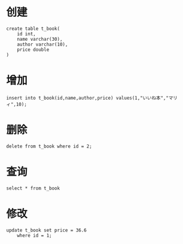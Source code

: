 # 创建


```DB
create table t_book(
    id int,
    name varchar(30),
    author varchar(10),
    price double
)
```

# 增加

`insert into t_book(id,name,author,price) values(1,"いいね本","マリィ",10);`

# 删除

`delete from t_book where id = 2;`

# 查询

```DB
select * from t_book
```

# 修改

```DB
update t_book set price = 36.6
    where id = 1;
```
